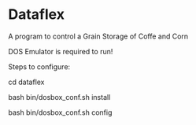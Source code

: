# Dataflex

A program to control a Grain Storage of Coffe and Corn

DOS Emulator is required to run!

Steps to configure:

cd dataflex

bash bin/dosbox_conf.sh install

bash bin/dosbox_conf.sh config

